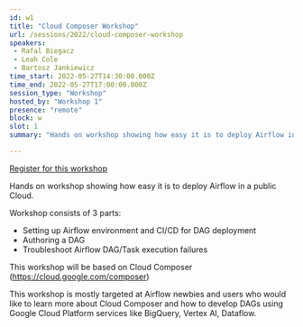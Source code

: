 ```yaml
---
id: w1
title: "Cloud Composer Workshop"
url: /sessions/2022/cloud-composer-workshop
speakers:
 - Rafal Biegacz
 - Leah Cole
 - Bartosz Jankiewicz
time_start: 2022-05-27T14:30:00.000Z
time_end: 2022-05-27T17:00:00.000Z
session_type: "Workshop"
hosted_by: "Workshop 1"
presence: "remote"
block: w
slot: 1
summary: "Hands on workshop showing how easy it is to deploy Airflow in a public Cloud. This workshop is mostly targeted at Airflow newbies and users who would like to learn more about Cloud Composer."

---
```


<a class="theme-btn btn-style-one text-white px-3 mb-2" target="_blank" href="https://us06web.zoom.us/webinar/register/WN_tMQsOjK8QySA8FVGvU-kxw">Register for this workshop</a>


Hands on workshop showing how easy it is to deploy Airflow in a public Cloud. 

Workshop consists of 3 parts: 
 * Setting up Airflow environment and CI/CD for DAG deployment
 * Authoring a DAG
 * Troubleshoot Airflow DAG/Task execution failures
 
This workshop will be based on Cloud Composer (https://cloud.google.com/composer)
  
This workshop is mostly targeted at Airflow newbies and users who would like to learn more about Cloud Composer and how to develop DAGs using Google Cloud Platform services like BigQuery, Vertex AI, Dataflow.
